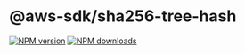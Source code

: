 # @aws-sdk/sha256-tree-hash

[![NPM version](https://img.shields.io/npm/v/@aws-sdk/sha256-tree-hash.svg)](https://www.npmjs.com/package/@aws-sdk/sha256-tree-hash)
[![NPM downloads](https://img.shields.io/npm/dm/@aws-sdk/sha256-tree-hash.svg)](https://www.npmjs.com/package/@aws-sdk/sha256-tree-hash)
